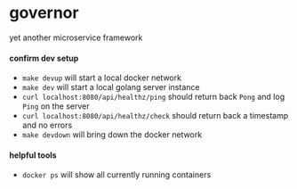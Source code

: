 # governor
yet another microservice framework

#### confirm dev setup

- `make devup` will start a local docker network
- `make dev` will start a local golang server instance
- `curl localhost:8080/api/healthz/ping` should return back `Pong` and log `Ping` on the server
- `curl localhost:8080/api/healthz/check` should return back a timestamp and no errors
- `make devdown` will bring down the docker network

#### helpful tools

- `docker ps` will show all currently running containers
